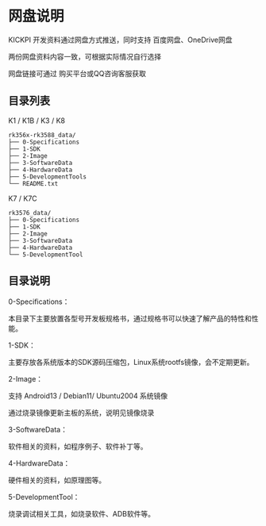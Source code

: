 # 网盘说明

KICKPI 开发资料通过网盘方式推送，同时支持 百度网盘、OneDrive网盘

两份网盘资料内容一致，可根据实际情况自行选择

网盘链接可通过 购买平台或QQ咨询客服获取



## 目录列表

K1 / K1B / K3 / K8

```
rk356x-rk3588_data/
├── 0-Specifications
├── 1-SDK
├── 2-Image
├── 3-SoftwareData
├── 4-HardwareData
├── 5-DevelopmentTools
└── README.txt
```

K7 / K7C

```
rk3576_data/
├── 0-Specifications
├── 1-SDK
├── 2-Image
├── 3-SoftwareData
├── 4-HardwareData
└── 5-DevelopmentTool
```



## 目录说明

0-Specifications：

本目录下主要放置各型号开发板规格书，通过规格书可以快速了解产品的特性和性能。



1-SDK：

主要存放各系统版本的SDK源码压缩包，Linux系统rootfs镜像，会不定期更新。



2-Image：

支持 Android13 / Debian11/ Ubuntu2004 系统镜像

通过烧录镜像更新主板的系统，说明见镜像烧录



3-SoftwareData：

软件相关的资料，如程序例子、软件补丁等。



4-HardwareData：

硬件相关的资料，如原理图等。



5-DevelopmentTool：

烧录调试相关工具，如烧录软件、ADB软件等。

